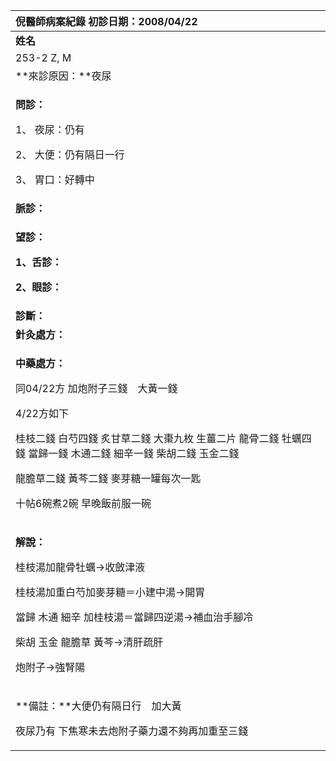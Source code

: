 ﻿|**倪醫師病案紀錄**     初診日期：2008/04/22|
| :- |
|**姓名**|**性別：**|**年齡及體型**|**來診日期：**|
|253-2 Z, M|M|十歲|2008/04/28|
|**來診原因：**夜尿|
|<p>**問診：**</p><p>1、 夜尿：仍有</p><p>2、 大便：仍有隔日一行</p><p>3、 胃口：好轉中</p>|
|**脈診：**|
|<p>**望診：**</p><p>**1、舌診：**</p><p>**2、眼診：**</p>|
|**診斷：** |
|**針灸處方：**	 |
|<p>**中藥處方：**</p><p>同04/22方 加炮附子三錢　大黃一錢</p><p>4/22方如下</p><p>桂枝二錢 白芍四錢 炙甘草二錢 大棗九枚 生薑二片 龍骨二錢 牡蠣四錢 當歸一錢 木通二錢 細辛一錢 柴胡二錢 玉金二錢</p><p>龍膽草二錢 黃芩二錢 麥芽糖一罐每次一匙   </p><p>十帖6碗煮2碗 早晚飯前服一碗</p>|
|<p>**解說：**</p><p>桂枝湯加龍骨牡蠣→收斂津液</p><p>桂枝湯加重白芍加麥芽糖＝小建中湯→開胃</p><p>當歸 木通 細辛 加桂枝湯＝當歸四逆湯→補血治手腳冷</p><p>柴胡 玉金 龍膽草 黃芩→清肝疏肝</p><p>炮附子→強腎陽          </p>|
|<p>**備註：**大便仍有隔日行　加大黃</p><p>夜尿乃有 下焦寒未去炮附子藥力還不夠再加重至三錢</p>|




